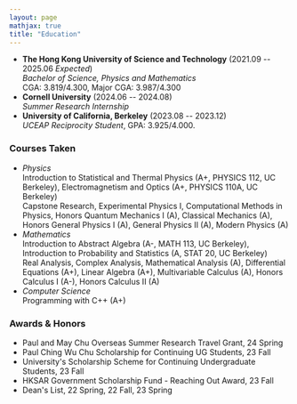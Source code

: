 ```yaml
---
layout: page
mathjax: true
title: "Education"
---
```


* **The Hong Kong University of Science and Technology** (2021.09 -- 2025.06 *Expected*)  
  *Bachelor of Science, Physics and Mathematics*        
  CGA: 3.819/4.300, Major CGA: 3.987/4.300
* **Cornell University** (2024.06 -- 2024.08)           
  *Summer Research Internship*
* **University of California, Berkeley** (2023.08 -- 2023.12)  
  *UCEAP Reciprocity Student*, GPA: 3.925/4.000.

### Courses Taken
* *Physics*   
  Introduction to Statistical and Thermal Physics (A+, PHYSICS 112, UC Berkeley), Electromagnetism and Optics (A+, PHYSICS 110A, UC Berkeley)     
  Capstone Research, Experimental Physics I, Computational Methods in Physics, Honors Quantum Mechanics I (A), Classical Mechanics (A), Honors General Physics I (A), General Physics II (A), Modern Physics (A)    
* *Mathematics*   
  Introduction to Abstract Algebra (A-, MATH 113, UC Berkeley), Introduction to Probability and Statistics (A, STAT 20, UC Berkeley)     
  Real Analysis, Complex Analysis, Mathematical Analysis (A), Differential Equations (A+), Linear Algebra (A+), Multivariable Calculus (A), Honors Calculus I (A-), Honors Calculus II (A)      
* *Computer Science*   
  Programming with C++ (A+)

### Awards & Honors
* Paul and May Chu Overseas Summer Research Travel Grant, 24 Spring
* Paul Ching Wu Chu Scholarship for Continuing UG Students, 23 Fall
* University's Scholarship Scheme for Continuing Undergraduate Students, 23 Fall
* HKSAR Government Scholarship Fund - Reaching Out Award, 23 Fall
* Dean's List, 22 Spring, 22 Fall, 23 Spring
